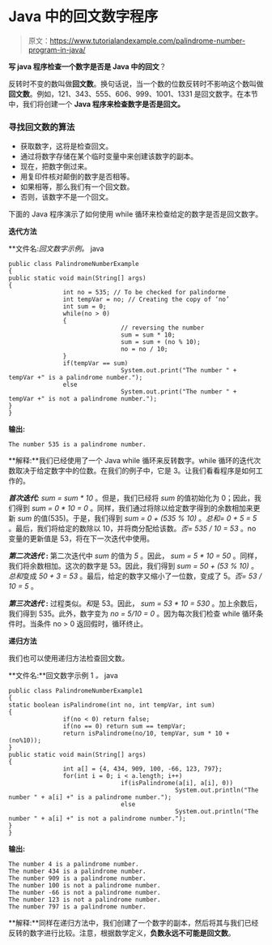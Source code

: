 # Java 中的回文数字程序

> 原文：<https://www.tutorialandexample.com/palindrome-number-program-in-java/>

**写 java 程序检查一个数字是否是 Java 中的回文**？

反转时不变的数叫做**回文数**。换句话说，当一个数的位数反转时不影响这个数叫做**回文数**。例如，121、343、555、606、999、1001、1331 是回文数字。在本节中，我们将创建一个 **Java 程序来检查数字是否是回文。**

### 寻找回文数的算法

*   获取数字，这将是检查回文。
*   通过将数字存储在某个临时变量中来创建该数字的副本。
*   现在，把数字倒过来。
*   用复印件核对颠倒的数字是否相等。
*   如果相等，那么我们有一个回文数。
*   否则，该数字不是一个回文。

下面的 Java 程序演示了如何使用 while 循环来检查给定的数字是否是回文数字。

**迭代方法**

**文件名:**回文数字示例*。* java

```
public class PalindromeNumberExample
{             
public static void main(String[] args)
{
               int no = 535; // To be checked for palindorme
               int tempVar = no; // Creating the copy of ‘no’
               int sum = 0;
               while(no > 0)
               {
                               // reversing the number
                               sum = sum * 10;
                               sum = sum + (no % 10);
                               no = no / 10;
               }
               if(tempVar == sum)
                               System.out.print("The number " + tempVar +" is a palindrome number.");
               else
                               System.out.print("The number " + tempVar +" is not a palindrome number.");
}
}
```

**输出:**

```
The number 535 is a palindrome number.
```

**解释:**我们已经使用了一个 Java while 循环来反转数字。while 循环的迭代次数取决于给定数字中的位数。在我们的例子中，它是 3。让我们看看程序是如何工作的。

***首次迭代:*** *sum = sum * 10* 。但是，我们已经将 *sum* 的值初始化为 0；因此，我们得到 *sum = 0 * 10 = 0* 。同样，我们通过将除以给定数字得到的余数相加来更新 *sum* 的值(535)。于是，我们得到 *sum = 0 + (535 % 10)* 。*总和= 0 + 5 = 5* 。最后，我们将给定的数除以 10，并将商分配给该数。*否= 535 / 10 = 53* 。no 变量的更新值是 53，将在下一次迭代中使用。

***第二次迭代*** **:** 第二次迭代中 *sum* 的值为 *5* 。因此， *sum = 5 * 10 = 50* 。同样，我们将余数相加。这次的数字是 53。因此，我们得到 *sum = 50 + (53 % 10)* 。*总和*变成 *50 + 3 = 53* 。最后，给定的数字又缩小了一位数，变成了 5。*否= 53 / 10 = 5* 。

***第三次迭代*** **:** 过程类似。*和*是 53。因此， *sum = 53 * 10 = 530* 。加上余数后，我们得到 535。此外，数字变为 *no = 5/10 = 0* 。因为每次我们检查 while 循环条件时。当条件 no > 0 返回假时，循环终止。

**递归方法**

我们也可以使用递归方法检查回文数。

**文件名:**回文数字示例 1 *。* java

```
public class PalindromeNumberExample1
{
static boolean isPalindrome(int no, int tempVar, int sum)
{
               if(no < 0) return false;
               if(no == 0) return sum == tempVar;
               return isPalindrome(no/10, tempVar, sum * 10 + (no%10));                  
}
public static void main(String[] args)
{
               int a[] = {4, 434, 909, 100, -66, 123, 797};
               for(int i = 0; i < a.length; i++)
                               if(isPalindrome(a[i], a[i], 0))
                                              System.out.println("The number " + a[i] +" is a palindrome number.");
                               else
                                              System.out.println("The number " + a[i] +" is not a palindrome number.");
}
}
```

**输出:**

```
The number 4 is a palindrome number.
The number 434 is a palindrome number.
The number 909 is a palindrome number.
The number 100 is not a palindrome number.
The number -66 is not a palindrome number.
The number 123 is not a palindrome number.
The number 797 is a palindrome number.
```

**解释:**同样在递归方法中，我们创建了一个数字的副本，然后将其与我们已经反转的数字进行比较。注意，根据数学定义，**负数永远不可能是回文数**。